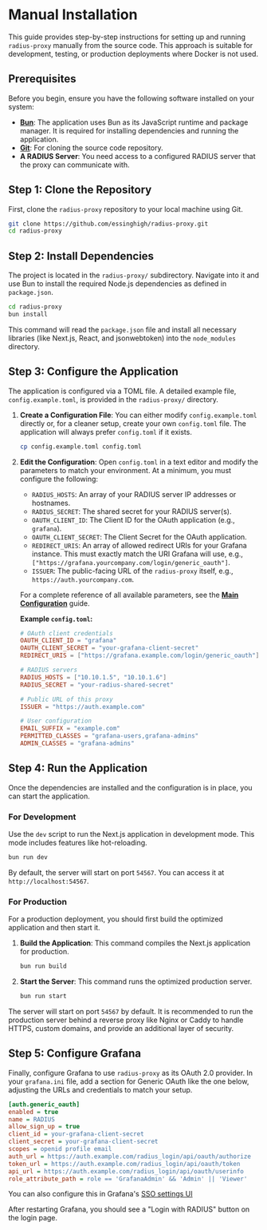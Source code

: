 # Manual Installation

This guide provides step-by-step instructions for setting up and running `radius-proxy` manually from the source code. This approach is suitable for development, testing, or production deployments where Docker is not used.

## Prerequisites

Before you begin, ensure you have the following software installed on your system:

-   **[Bun](https://bun.sh/)**: The application uses Bun as its JavaScript runtime and package manager. It is required for installing dependencies and running the application.
-   **[Git](https://git-scm.com/)**: For cloning the source code repository.
-   **A RADIUS Server**: You need access to a configured RADIUS server that the proxy can communicate with.

## Step 1: Clone the Repository

First, clone the `radius-proxy` repository to your local machine using Git.

```bash
git clone https://github.com/essinghigh/radius-proxy.git
cd radius-proxy
```

## Step 2: Install Dependencies

The project is located in the `radius-proxy/` subdirectory. Navigate into it and use Bun to install the required Node.js dependencies as defined in `package.json`.

```bash
cd radius-proxy
bun install
```

This command will read the `package.json` file and install all necessary libraries (like Next.js, React, and jsonwebtoken) into the `node_modules` directory.

## Step 3: Configure the Application

The application is configured via a TOML file. A detailed example file, `config.example.toml`, is provided in the `radius-proxy/` directory.

1.  **Create a Configuration File**:
    You can either modify `config.example.toml` directly or, for a cleaner setup, create your own `config.toml` file. The application will always prefer `config.toml` if it exists.

    ```bash
    cp config.example.toml config.toml
    ```

2.  **Edit the Configuration**:
    Open `config.toml` in a text editor and modify the parameters to match your environment. At a minimum, you must configure the following:

    -   `RADIUS_HOSTS`: An array of your RADIUS server IP addresses or hostnames.
    -   `RADIUS_SECRET`: The shared secret for your RADIUS server(s).
    -   `OAUTH_CLIENT_ID`: The Client ID for the OAuth application (e.g., `grafana`).
    -   `OAUTH_CLIENT_SECRET`: The Client Secret for the OAuth application.
    -   `REDIRECT_URIS`: An array of allowed redirect URIs for your Grafana instance. This must exactly match the URI Grafana will use, e.g., `["https://grafana.yourcompany.com/login/generic_oauth"]`.
    -   `ISSUER`: The public-facing URL of the `radius-proxy` itself, e.g., `https://auth.yourcompany.com`.

    For a complete reference of all available parameters, see the **[Main Configuration](./../03-configuration/01-main-configuration.md)** guide.

    **Example `config.toml`:**
    ```toml
    # OAuth client credentials
    OAUTH_CLIENT_ID = "grafana"
    OAUTH_CLIENT_SECRET = "your-grafana-client-secret"
    REDIRECT_URIS = ["https://grafana.example.com/login/generic_oauth"]

    # RADIUS servers
    RADIUS_HOSTS = ["10.10.1.5", "10.10.1.6"]
    RADIUS_SECRET = "your-radius-shared-secret"

    # Public URL of this proxy
    ISSUER = "https://auth.example.com"

    # User configuration
    EMAIL_SUFFIX = "example.com"
    PERMITTED_CLASSES = "grafana-users,grafana-admins"
    ADMIN_CLASSES = "grafana-admins"
    ```

## Step 4: Run the Application

Once the dependencies are installed and the configuration is in place, you can start the application.

### For Development

Use the `dev` script to run the Next.js application in development mode. This mode includes features like hot-reloading.

```bash
bun run dev
```

By default, the server will start on port `54567`. You can access it at `http://localhost:54567`.

### For Production

For a production deployment, you should first build the optimized application and then start it.

1.  **Build the Application**:
    This command compiles the Next.js application for production.

    ```bash
    bun run build
    ```

2.  **Start the Server**:
    This command runs the optimized production server.

    ```bash
    bun run start
    ```

The server will start on port `54567` by default. It is recommended to run the production server behind a reverse proxy like Nginx or Caddy to handle HTTPS, custom domains, and provide an additional layer of security.

## Step 5: Configure Grafana

Finally, configure Grafana to use `radius-proxy` as its OAuth 2.0 provider. In your `grafana.ini` file, add a section for Generic OAuth like the one below, adjusting the URLs and credentials to match your setup.

```ini
[auth.generic_oauth]
enabled = true
name = RADIUS
allow_sign_up = true
client_id = your-grafana-client-secret
client_secret = your-grafana-client-secret
scopes = openid profile email
auth_url = https://auth.example.com/radius_login/api/oauth/authorize
token_url = https://auth.example.com/radius_login/api/oauth/token
api_url = https://auth.example.com/radius_login/api/oauth/userinfo
role_attribute_path = role == 'GrafanaAdmin' && 'Admin' || 'Viewer'
```

You can also configure this in Grafana's [SSO settings UI](https://grafana.com/whats-new/2024-02-26-sso-settings-ui-and-terraform-resource-for-configuring-oauth-providers/)

After restarting Grafana, you should see a "Login with RADIUS" button on the login page.
